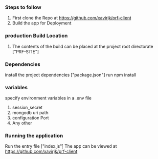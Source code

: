 ### Steps to follow

1.  First clone the Repo at https://github.com/xavirjk/prf-client
2.  Build the app for Deployment

### production Build Location

1.  The contents of the build can be placed at the project root directorate ["PRF-SITE"]

### Dependencies

install the project dependencies ["package.json"] run npm install

### variables

specify environment variables in a .env file

1. session_secret
2. mongodb uri path
3. configuration Port
4. Any other

### Running the application

Run the entry file ["index.js"]
The app can be viewed at https://github.com/xavirjk/prf-client
